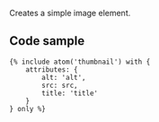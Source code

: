 Creates a simple image element.

## Code sample

```
{% include atom('thumbnail') with {
    attributes: {
        alt: 'alt',
        src: src,
        title: 'title'
    }
} only %}
```
